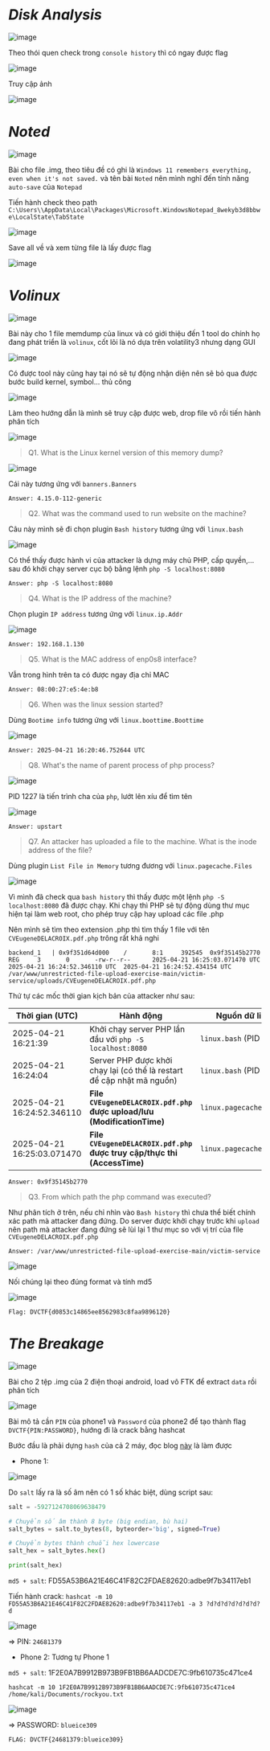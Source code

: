 # _Disk Analysis_

![image](images/img1.png)

Theo thói quen check trong `console history` thì có ngay được flag

![image](images/img2.png)

Truy cập ảnh

![image](images/img3.png)

# _Noted_

![image](images/img4.png)

Bài cho file .img, theo tiêu đề có ghi là `Windows 11 remembers everything, even when it's not saved.` và tên bài `Noted` nên mình nghĩ đến tính năng  `auto-save` của `Notepad`

Tiến hành check theo path `C:\Users\\AppData\Local\Packages\Microsoft.WindowsNotepad_8wekyb3d8bbwe\LocalState\TabState`

![image](images/img5.png)

Save all về và xem từng file là lấy được flag

![image](images/img6.png)

# _Volinux_

![image](images/img7.png)

Bài này cho 1 file memdump của linux và có giới thiệu đến 1 tool do chính họ đang phát triển là `volinux`, cốt lõi là nó dựa trên volatility3 nhưng dạng GUI

![image](images/img8.png)

Có được tool này cũng hay tại nó sẽ tự động nhận diện nên sẽ bỏ qua được bước build kernel, symbol... thủ công

![image](images/img9.png)

Làm theo hướng dẫn là mình sẽ truy cập được web, drop file vô rồi tiến hành phân tích

![image](images/img10.png)

>Q1. What is the Linux kernel version of this memory dump?

![image](images/img11.png)

Cái này tương ứng với `banners.Banners`

`Answer: 4.15.0-112-generic`

>Q2. What was the command used to run website on the machine?

Câu này mình sẽ đi chọn plugin `Bash history` tương ứng với `linux.bash`

![image](images/img12.png)

Có thể thấy được hành vi của attacker là dựng máy chủ PHP, cấp quyền,... sau đó khởi chạy server cục bộ bằng lệnh `php -S localhost:8080`

`Answer: php -S localhost:8080`

>Q4. What is the IP address of the machine?

Chọn plugin `IP address` tương ứng với `linux.ip.Addr`

![image](images/img13.png)

`Answer: 192.168.1.130`

>Q5. What is the MAC address of enp0s8 interface?

Vẫn trong hình trên ta có được ngay địa chỉ MAC

`Answer: 08:00:27:e5:4e:b8`

>Q6. When was the linux session started?

Dùng `Bootime info` tương ứng với `linux.boottime.Boottime`

![image](images/img14.png)

`Answer: 2025-04-21 16:20:46.752644 UTC`

>Q8. What's the name of parent process of php process?

![image](images/img15.png)

PID 1227 là tiến trình cha của `php`, lướt lên xíu để tìm tên

![image](images/img16.png)

`Answer: upstart`

>Q7. An attacker has uploaded a file to the machine. What is the inode address of the file?

Dùng plugin `List File in Memory` tương đương với `linux.pagecache.Files`

![image](images/img17.png)

Vì mình đã check qua `bash history` thì thấy được một lệnh `php -S localhost:8080` đã được chạy. Khi chạy thì PHP sẽ tự động dùng thư mục hiện tại làm web root, cho phép truy cập hay upload các file .php

Nên mình sẽ tìm theo extension .php thì tìm thấy 1 file với tên `CVEugeneDELACROIX.pdf.php` trông rất khả nghi

`backend_1   | 0x9f351d64d000    /       8:1     392545  0x9f35145b2770  REG     3       0       -rw-r--r--      2025-04-21 16:25:03.071470 UTC 2025-04-21 16:24:52.346110 UTC  2025-04-21 16:24:52.434154 UTC  /var/www/unrestricted-file-upload-exercise-main/victim-service/uploads/CVEugeneDELACROIX.pdf.php`  

Thứ tự các mốc thời gian kịch bản của attacker như sau:

| Thời gian (UTC)             | Hành động                                                                      | Nguồn dữ liệu                |
|-----------------------------|----------------------------------------------------------------------------------|------------------------------|
| 2025-04-21 16:21:39         | Khởi chạy server PHP lần đầu với `php -S localhost:8080`                        | `linux.bash` (PID 2145)      |
| 2025-04-21 16:24:04         | Server PHP được khởi chạy lại (có thể là restart để cập nhật mã nguồn)         | `linux.bash` (PID 2145)      |
| 2025-04-21 16:24:52.346110  | **File `CVEugeneDELACROIX.pdf.php` được upload/lưu (ModificationTime)**        | `linux.pagecache.Files`      |
| 2025-04-21 16:25:03.071470  | **File `CVEugeneDELACROIX.pdf.php` được truy cập/thực thi (AccessTime)**       | `linux.pagecache.Files`      |

`Answer: 0x9f35145b2770`

>Q3. From which path the php command was executed?

Như phân tích ở trên, nếu chỉ nhìn vào `Bash history` thì chưa thể biết chính xác path mà attacker đang đứng. Do server được khởi chạy trước khi `upload` nên path mà attacker đang đứng sẽ lùi lại 1 thư mục so với vị trí của file `CVEugeneDELACROIX.pdf.php`

`Answer: /var/www/unrestricted-file-upload-exercise-main/victim-service`

![image](images/img18.png)

Nối chúng lại theo đúng format và tính md5

![image](images/img19.png)

`Flag: DVCTF{d0853c14865ee8562983c8faa9896120}`

# _The Breakage_

![image](images/img20.png)

Bài cho 2 tệp .img của 2 điện thoại android, load vô FTK để extract `data` rồi phân tích

![image](images/img21.png)

Bài mô tả cần `PIN` của phone1 và `Password` của phone2 để tạo thành flag `DVCTF{PIN:PASSWORD}`, hướng đi là crack bằng hashcat

Bước đầu là phải dựng `hash` của cả 2 máy, đọc blog [này](https://www.pentestpartners.com/security-blog/cracking-android-passwords-a-how-to/) là làm được

- Phone 1:

![image](images/img22.png)

Do `salt` lấy ra là số âm nên có 1 số khác biệt, dùng script sau:

```python
salt = -5927124708069638479

# Chuyển số âm thành 8 byte (big endian, bù hai)
salt_bytes = salt.to_bytes(8, byteorder='big', signed=True)

# Chuyển bytes thành chuỗi hex lowercase
salt_hex = salt_bytes.hex()

print(salt_hex)
```

`md5 + salt`: FD55A53B6A21E46C41F82C2FDAE82620:adbe9f7b34117eb1

Tiến hành crack: `hashcat -m 10 FD55A53B6A21E46C41F82C2FDAE82620:adbe9f7b34117eb1 -a 3 ?d?d?d?d?d?d?d?d`

![image](images/img23.png)

=> PIN: `24681379`

- Phone 2: Tương tự Phone 1

`md5 + salt`: 1F2E0A7B9912B973B9FB1BB6AADCDE7C:9fb610735c471ce4

`hashcat -m 10 1F2E0A7B9912B973B9FB1BB6AADCDE7C:9fb610735c471ce4 /home/kali/Documents/rockyou.txt `

![image](images/img24.png)

=> PASSWORD: `blueice309`

```FLAG: DVCTF{24681379:blueice309}```

